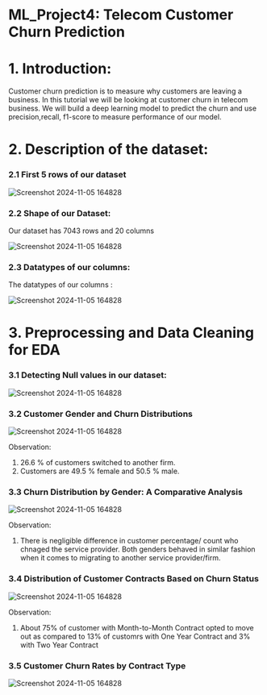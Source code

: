 # ML_Project4: Telecom Customer Churn Prediction





# 1. Introduction: 
Customer churn prediction is to measure why customers are leaving a business. In this tutorial we will be looking at customer churn in telecom business. We will build a deep learning model to predict the churn and use precision,recall, f1-score to measure performance of our model.

# 2. Description of the dataset:

### 2.1 First 5 rows of our dataset

![Screenshot 2024-11-05 164828](https://github.com/user-attachments/assets/8c674e75-69f3-47d7-a83b-ad3564827afb)

### 2.2 Shape of our Dataset:

Our dataset has 7043 rows and 20 columns

![Screenshot 2024-11-05 164828](https://github.com/user-attachments/assets/0d60ddcb-28fb-4225-981d-7795f9d2f4f1)

### 2.3 Datatypes of our columns:

The datatypes of our columns :

![Screenshot 2024-11-05 164828](https://github.com/user-attachments/assets/39bdf133-9764-4cfa-88cc-dbe0b7fe366e)

# 3. Preprocessing and Data Cleaning for EDA

### 3.1 Detecting Null values in our dataset:

![Screenshot 2024-11-05 164828](https://github.com/user-attachments/assets/0be140e8-636a-4e01-94ed-34966614350b)

### 3.2 Customer Gender and Churn Distributions

![Screenshot 2024-11-05 164828](https://github.com/user-attachments/assets/27f10228-d179-49e0-80d5-27193b502c2a)

Observation:
1. 26.6 % of customers switched to another firm.
2. Customers are 49.5 % female and 50.5 % male.

### 3.3 Churn Distribution by Gender: A Comparative Analysis

![Screenshot 2024-11-05 164828](https://github.com/user-attachments/assets/09fe8f3b-236a-4aa6-b9b2-85d46949a469)

Observation: 
1. There is negligible difference in customer percentage/ count who chnaged the service provider. Both genders behaved in similar fashion when it comes to migrating to another service provider/firm.

### 3.4 Distribution of Customer Contracts Based on Churn Status

![Screenshot 2024-11-05 164828](https://github.com/user-attachments/assets/07cf8980-9153-4b77-9e7c-a74e87ff919b)

Observation:
1. About 75% of customer with Month-to-Month Contract opted to move out as compared to 13% of customrs with One Year Contract and 3% with Two Year Contract

### 3.5 Customer Churn Rates by Contract Type

![Screenshot 2024-11-05 164828](https://github.com/user-attachments/assets/f3574b26-37bb-44f6-8209-4eae5673a26c)






























